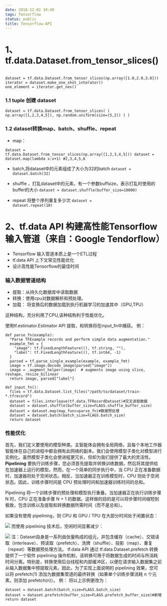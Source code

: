 ```yaml
---
date: 2018-12-02 19:49
tags: Tensorflow
status: public
title: Tensorflow-API
---
```


# 1、tf.data.Dataset.from_tensor_slices()
<code>
dataset = tf.data.Dataset.from_tensor_slices(np.array([1.0,2.0,3.0]))
iterator = dataset.make_one_shot_interator()
one_element = iterator.get_nex()
</code>


### 1.1 tuple 创建 dataset
<code>dataset = tf.data.Dataset.from_tensor_slices(
    (
        np.array([1,2,3,4,5]),
        np.random.uniform(size=(5,2))
    )
)</code>


### 1.2 dataset转换map、batch、shuffle、repeat
+ map：

<code>dataset = tf.data.Dataset.from_tensor_slices(np.array([1,2,3,4,5]))
dataset = dataset.map(lambda x:x+1) #2,3,4,5,6</code>

+ batch,将dataset中的元素组成了大小为32的batch
<code>dataset = dataset.batch(32)</code>

+ shuffle ，打乱dataset中的元素，有一个参数buffsize，表示打乱时使用的buffer的大小
<code>dataset = dataset.shuffle(buffer_size=10000)</code>

+ repeat 将整个序列重复多少次
<code>dataset = dataset.repeat(10)</code>

# 2、tf.data API 构建高性能Tensorflow输入管道（来自：Google Tendorflow）
+ Tensorflow 输入管道本质上是一个ETL过程
+ tf.data API 上下文常见性能优化
+ 设计高性能Tensorflow的最佳时间
### 输入数据管道结构
* 提取：从持久化数据库中读取数据
* 转换：使用cpu对数据解析和预处理。
* 加载： 将变换后的数据加载到执行机器学习的加速其中（GPU,TPU）

这种结构，充分利用了CPU,该种结构利于性能优化。

使用tf.estimator.Estimator API 提取，和转换将在input_fn中捕获。
例：
```
def parse_fn(example):
  "Parse TFExample records and perform simple data augmentation."
  example_fmt = {
    "image": tf.FixedLengthFeature((), tf.string, ""),
    "label": tf.FixedLengthFeature((), tf.int64, -1)
  }
  parsed = tf.parse_single_example(example, example_fmt)
  image = tf.image.decode_image(parsed["image"])
  image = _augment_helper(image)  # augments image using slice, reshape, resize_bilinear
  return image, parsed["label"]

def input_fn():
  files = tf.data.Dataset.list_files("/path/to/dataset/train-*.tfrecord")
  dataset = files.interleave(tf.data.TFRecordDataset)#交叉读取数据
  dataset = dataset.shuffle(buffer_size=FLAGS.shuffle_buffer_size)
  dataset = dataset.map(map_func=parse_fn)#数据预处理
  dataset = dataset.batch(batch_size=FLAGS.batch_size)
  return dataset
```
### 性能优化
首先，我们定义要使用的模型种类。主智能体会拥有全局网络，且每个本地工作器智能体在自己的进程中都会拥有此网络的副本。我们会使用模型子类化对模型进行实例化。虽然模型子类化会使进程更冗长，但却为我们提供了最大的灵活性。
**Pipelining**
要执行训练步骤，您必须首先提取并转换训练数据，然后将其提供给在加速器上运行的模型。然而，在一个简单的同步执行中，当 CPU 正在准备数据时，加速器则处于空闲状态。相反，当加速器正在训练模型时，CPU 则处于空闲状态。因此，训练步骤时间是 CPU 预处理时间和加速器训练时间的总和。

Pipelining 将一个训练步骤的预处理和模型执行重叠。当加速器正在执行训练步骤 N 时，CPU 正在准备步骤 N + 1 的数据。这样做的目的是可以将步骤时间缩短到极致，包含训练以及提取和转换数据所需时间（而不是总和）。

如果没有使用 pipelining，则 CPU 和 GPU / TPU 在大部分时间处于闲置状态：

![](./_image/2019-01-11-13-24-04.jpg)
而使用 pipelining 技术后，空闲时间显著减少：


![](./_image/2019-01-11-13-24-20.jpg)
注：Dataset自身是一系列由张量构成的组元，并包含缓存（cache）、交错读取（interleave）、预读取（prefetch）、洗牌（shuffle）、投影（map）、重复（repeat）等数据预处理方法。
tf.data API 通过 tf.data.Dataset.prefetch 转换提供了一个软件 pipelining 操作机制，该转换可用于将数据生成的时间与所消耗时间分离。特别是，转换使用后台线程和内部缓冲区，以便在请求输入数据集之前从输入数据集中预提取元素。因此，为了实现上面说明的 pipelining 效果，您可以将 prefetch(1) 添加为数据集管道的最终转换（如果单个训练步骤消耗 n 个元素，则添加 prefetch(n)）。
例：
将以上示例更改为：
```
dataset = dataset.batch(batch_size=FLAGS.batch_size)
dataset = dataset.prefetch(buffer_size=FLAGS.prefetch_buffer_size)#新增
return dataset
```







